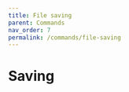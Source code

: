 ```yaml
---
title: File saving
parent: Commands
nav_order: 7
permalink: /commands/file-saving
---
```


# Saving
